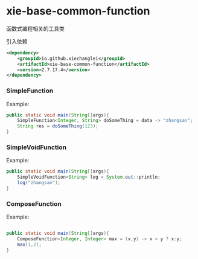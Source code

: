 # xie-base-common-function

函数式编程相关的工具类

引入依赖

```xml
<dependency>
    <groupId>io.github.xiechanglei</groupId>
    <artifactId>xie-base-common-function</artifactId>
    <version>2.7.17.4</version>
</dependency>
```

### SimpleFunction
Example:
```java
public static void main(String[]args){
    SimpleFunction<Integer, String> doSomeThing = data -> "zhangsan";
    String res = doSomeThing(123);
}
```

### SimpleVoidFunction
Example:
```java
public static void main(String[]args){
    SimpleVoidFunction<String> log = System.out::println;
    log("zhangsan");
}
```

### ComposeFunction
Example:
```java

public static void main(String[]args){
    ComposeFunction<Integer, Integer> max = (x,y) -> x > y ? x:y;
    max(1,2);
}
```
